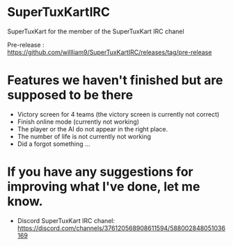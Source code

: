# SuperTuxKartIRC
SuperTuxKart for the member of the SuperTuxKart IRC chanel 

Pre-release :
https://github.com/willliam9/SuperTuxKartIRC/releases/tag/pre-release


# Features we haven't finished but are supposed to be there
- Victory screen for 4 teams (the victory screen is currently not correct)
- Finish online mode (currently not working)
- The player or the AI do not appear in the right place.
- The number of life is not currently not working 
- Did a forgot something ...

# If you have any suggestions for improving what I've done, let me know.
- Discord SuperTuxKart IRC chanel:  https://discord.com/channels/376120568908611594/588002848051036169
